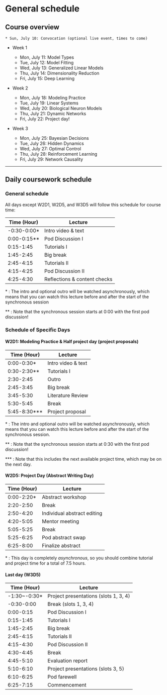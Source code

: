 # General schedule

## Course overview

    * Sun, July 10: Convocation (optional live event, times to come)
    
* Week 1
    * Mon, July 11: Model Types
    * Tue, July 12: Model Fitting
    * Wed, July 13: Generalized Linear Models
    * Thu, July 14: Dimensionality Reduction
    * Fri, July 15: Deep Learning
     
* Week 2
    * Mon, July 18: Modeling Practice
    * Tue, July 19: Linear Systems
    * Wed, July 20: Biological Neuron Models
    * Thu, July 21: Dynamic Networks
    * Fri, July 22: Project day!
    
* Week 3
    * Mon, July 25: Bayesian Decisions
    * Tue, July 26: Hidden Dynamics
    * Wed, July 27: Optimal Control
    * Thu, July 28: Reinforcement Learning
    * Fri, July 29: Network Causality


----

## Daily coursework schedule

### General schedule
All days except W2D1, W2D5, and W3D5 will follow this schedule for course time:
 
|    Time (Hour)   |    Lecture                            |
|------------------|---------------------------------------|
|   -0:30-0:00\*   |    Intro video & text                 |
|    0:00-0:15\**  |    Pod Discussion I                   |
|    0:15-1:45     |    Tutorials I                        |
|    1:45-2:45     |    Big break                          |
|    2:45-4:15     |    Tutorials II                       |
|    4:15-4:25     |    Pod Discussion II                  |
|    4:25-4:30     |    Reflections & content checks       |

\* : The intro and optional outro will be watched asynchronously, which means that you can watch this lecture before and after the start of the synchronous session

\** : Note that the synchronous session starts at 0:00 with the first pod discussion!

### Schedule of Specific Days

#### W2D1: Modeling Practice & Half project day (project proposals)

|    Time (Hour)   |    Lecture                            |
|------------------|---------------------------------------|
|    0:00-0:30\*   |    Intro video & text                 |
|    0:30-2:30\**  |    Tutorials I                        |
|    2:30-2:45     |    Outro                              |
|    2:45-3:45     |    Big break                          |
|    3:45-5:30     |    Literature Review                  |
|    5:30-5:45     |    Break                              |
|    5:45-8:30\*** |    Project proposal                   |

\* : The intro and optional outro will be watched asynchronously, which means that you can watch this lecture before and after the start of the synchronous session.

\** : Note that the synchronous session starts at 0:30 with the first pod discussion!

\*** : Note that this includes the next available project time, which may be on the next day.

#### W2D5: Project Day (Abstract Writing Day)

|    Time (Hour)   |    Lecture                            |
|------------------|---------------------------------------|
|    0:00-2:20\*   |    Abstract workshop                  |
|    2:20-2:50     |    Break                              |
|    2:50-4:20     |    Individual abstract editing        |
|    4:20-5:05     |    Mentor meeting                     |
|    5:05-5:25     |    Break                              |
|    5:25-6:25     |    Pod abstract swap                  |
|    6:25-8:00     |    Finalize abstract                  |

\* : This day is completely *asynchronous*, so you should combine tutorial and project time for a total of 7.5 hours.

#### Last day (W3D5)

|    Time (Hour)   |    Lecture                               |
|------------------|------------------------------------------|
|   -1:30~-0:30\*  |    Project presentations (slots 1, 3, 4) |
|   -0:30-0:00     |    Break (slots 1, 3, 4)                 |
|    0:00-0:15     |    Pod Discussion I                      |
|    0:15-1:45     |    Tutorials I                           |
|    1:45-2:45     |    Big break                             |
|    2:45-4:15     |    Tutorials II                          |
|    4:15-4:30     |    Pod Discussion II                     |
|    4:30-4:45     |    Break                                 |
|    4:45-5:10     |    Evaluation report                     |
|    5:10-6:10     |    Project presentations (slots 3, 5)    |
|    6:10-6:25     |    Pod farewell                          |
|    6:25-7:15     |    Commencement                          |


